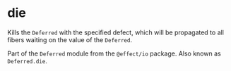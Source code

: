 # die

Kills the `Deferred` with the specified defect, which will be propagated to
all fibers waiting on the value of the `Deferred`.

Part of the `Deferred` module from the `@effect/io` package. Also known as `Deferred.die`.
